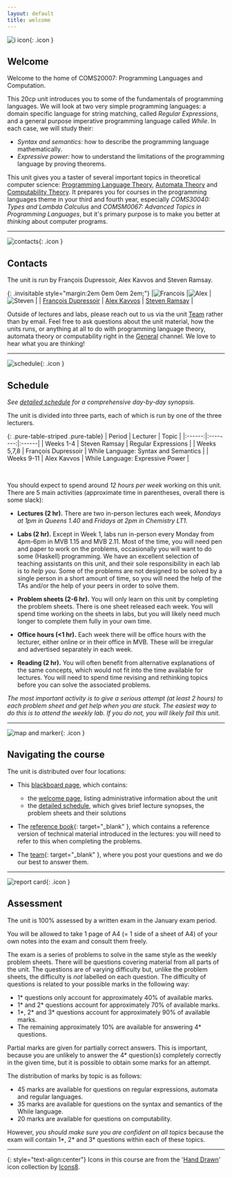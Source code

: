 ```yaml
---
layout: default
title: welcome
---
```


![i icon](assets/icons8-info-100.png){: .icon }
## Welcome

Welcome to the home of COMS20007: Programming Languages and Computation.  

This 20cp unit introduces you to some of the fundamentals of programming languages.  We will look at two very simple programming languages: a domain specific language for string matching, called *Regular Expressions*, and a general purpose imperative programming language called *While*.  In each case, we will study their:
  * *Syntax and semantics:* how to describe the programming language mathematically.
  * *Expressive power:* how to understand the limitations of the programming language by proving theorems.

This unit gives you a taster of several important topics in theoretical computer science: [Programming Language Theory](https://en.wikipedia.org/wiki/Programming_language_theory), [Automata Theory](https://en.wikipedia.org/wiki/Automata_theory) and [Computability Theory](https://en.wikipedia.org/wiki/Computability_theory). It prepares you for courses in the programming languages theme in your third and fourth year, especially *COMS30040: Types and Lambda Calculus* and *COMSM0067: Advanced Topics in Programming Languages*, but it's primary purpose is to make you better at *thinking* about computer programs.

* * *

![contacts](assets/icons8-smartphone-tablet-100.png){: .icon }
## Contacts

The unit is run by François Dupressoir, Alex Kavvos and Steven Ramsay.

{: .invisitable style="margin:2em 0em 0em 2em;"}
|![Francois](Francois.jpg) |![Alex](Alex.jpg) |![Steven](wbc.jpg)  |
| [François Dupressoir][1] | [Alex Kavvos][2] | [Steven Ramsay][3] |

[1]: https://fdupress.net/
[2]: https://www.lambdabetaeta.eu
[3]: https://stersay.github.io

Outside of lectures and labs, please reach out to us via the unit [Team](https://teams.microsoft.com/l/team/19%3aOoahcryL7HkYKC1ssUFxEfR5ooUbe6agPkEf24cdca01%40thread.tacv2/conversations?groupId=db564e64-cca4-4ea6-bf9e-01c8f4aa3622&tenantId=b2e47f30-cd7d-4a4e-a5da-b18cf1a4151b) rather than by email.  Feel free to ask questions about the unit material, how the units runs, or anything at all to do with programming language theory, automata theory or computability right in the [General](https://teams.microsoft.com/l/channel/19%3aOoahcryL7HkYKC1ssUFxEfR5ooUbe6agPkEf24cdca01%40thread.tacv2/General?groupId=db564e64-cca4-4ea6-bf9e-01c8f4aa3622&tenantId=b2e47f30-cd7d-4a4e-a5da-b18cf1a4151b) channel.  We love to hear what you are thinking!


* * *

![schedule](assets/icons8-schedule-100.png){: .icon }
## Schedule

*See [detailed schedule](schedule.html) for a comprehensive day-by-day synopsis.*

The unit is divided into three parts, each of which is run by one of the three lecturers.

{: .pure-table-striped .pure-table}
| Period | Lecturer | Topic |
|:------:|:--------:|:------| 
| Weeks 1-4    | Steven Ramsay | Regular Expressions |
| Weeks 5,7,8  | François Dupressoir | While Language: Syntax and Semantics |
| Weeks 9-11   | Alex Kavvos | While Language: Expressive Power  |

<br/>

You should expect to spend around *12 hours per week* working on this unit.  There are 5 main activities (approximate time in parentheses, overall there is some slack):

  * __Lectures (2 hr).__ There are two in-person lectures each week, *Mondays at 1pm in Queens 1.40* and *Fridays at 2pm in Chemistry LT1*.  

  * __Labs (2 hr).__  Except in Week 1, labs run in-person every Monday from 4pm-6pm in MVB 1.15 and MVB 2.11.  Most of the time, you will need pen and paper to work on the problems, occasionally you will want to do some (Haskell) programming.  We have an excellent selection of teaching assistants on this unit, and their sole responsibility in each lab is to *help you*.  Some of the problems are not designed to be solved by a single person in a short amount of time, so you will need the help of the TAs and/or the help of your peers in order to solve them. 

  * __Problem sheets (2-6 hr).__ You will only learn on this unit by completing the problem sheets.  There is one sheet released each week.  You will spend time working on the sheets in labs, but you will likely need much longer to complete them fully in your own time.

  * __Office hours (<1 hr).__ Each week there will be office hours with the lecturer, either online or in their office in MVB.  These will be irregular and advertised separately in each week.

  * __Reading (2 hr).__  You will often benefit from alternative explanations of the same concepts, which would not fit into the time available for lectures.  You will need to spend time revising and rethinking topics before you can solve the associated problems.

*The most important activity is to give a serious attempt (at least 2 hours) to each problem sheet and get help when you are stuck. The easiest way to do this is to attend the weekly lab.  If you do not, you will likely fail this unit.*

* * *

![map and marker](assets/icons8-map-marker-100.png){: .icon }
## Navigating the course

The unit is distributed over four locations:

* This [blackboard page][bb], which contains:
    - the [welcome page](welcome.html), listing administrative information about the unit
    - the [detailed schedule](schedule.html), which gives brief lecture synopses, the problem sheets and their solutions

* The [reference book][rf]{: target="_blank" }, which contains a reference version of technical material introduced in the lectures: you will need to refer to this when completing the problems.  

* The [team][te]{: target="_blank" }, where you post your questions and we do our best to answer them.

[bb]: https://www.ole.bris.ac.uk/auth-saml/saml/login?apId=_183_1&redirectUrl=https%3A%2F%2Fwww.ole.bris.ac.uk%2Fwebapps%2Fblackboard%2Fexecute%2FcourseMain%3Fcourse_id%3D_247719_1
[rf]: https://uob-coms20007.github.io/reference/
[lc]: https://github.com/uob-coms20007/labcode
[te]: https://teams.microsoft.com/l/team/19%3aOoahcryL7HkYKC1ssUFxEfR5ooUbe6agPkEf24cdca01%40thread.tacv2/conversations?groupId=db564e64-cca4-4ea6-bf9e-01c8f4aa3622&tenantId=b2e47f30-cd7d-4a4e-a5da-b18cf1a4151b

* * *

![report card](assets/icons8-report-card-100.png){: .icon } 
## Assessment

The unit is 100% assessed by a written exam in the January exam period.

You will be allowed to take 1 page of A4 (= 1 side of a sheet of A4) of your own notes into the exam and consult them freely.  

The exam is a series of problems to solve in the same style as the weekly problem sheets.  There will be questions covering material from all parts of the unit.  The questions are of varying difficulty but, unlike the problem sheets, the difficulty is *not* labelled on each question.  The difficulty of questions is related to your possible marks in the following way:

* 1* questions only account for approximately 40% of available marks.
* 1* and 2* questions account for approximately 70% of available marks.
* 1*, 2* and 3* questions account for approximately 90% of available marks.
* The remaining approximately 10% are available for answering 4* questions.

Partial marks are given for partially correct answers.  This is important, because you are unlikely to answer the 4* question(s) completely correctly in the given time, but it is possible to obtain some marks for an attempt.

The distribution of marks by topic is as follows:
* 45 marks are available for questions on regular expressions, automata and regular languages.
* 35 marks are available for questions on the syntax and semantics of the While language.
* 20 marks are available for questions on computability.

However, *you should make sure you are confident on all topics* because the exam will contain 1*, 2* and 3* questions within each of these topics.

* * *

{: style="text-align:center"}
Icons in this course are from the '[Hand Drawn](https://icons8.com/icons/carbon-copy)' icon collection by [Icons8](https://icons8.com/).